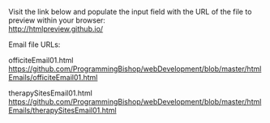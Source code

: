 Visit the link below and populate the input field with the URL of the file to preview within your browser:  
http://htmlpreview.github.io/

Email file URLs:

officiteEmail01.html  
https://github.com/ProgrammingBishop/webDevelopment/blob/master/htmlEmails/officiteEmail01.html

therapySitesEmail01.html  
https://github.com/ProgrammingBishop/webDevelopment/blob/master/htmlEmails/therapySitesEmail01.html